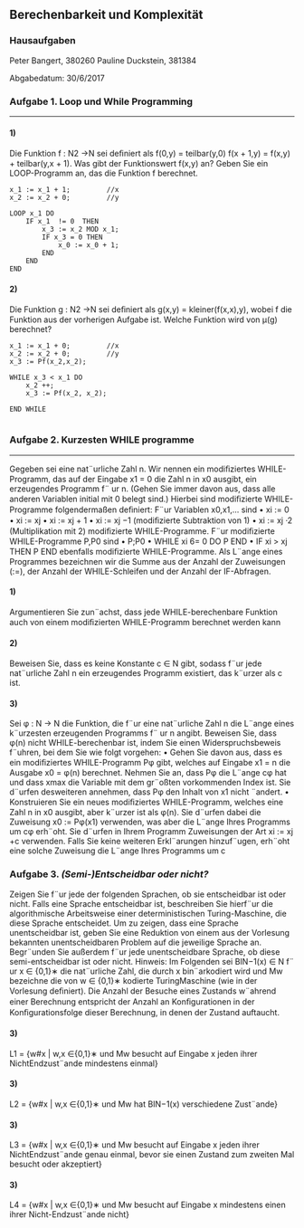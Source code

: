 

## Berechenbarkeit und Komplexität

### Hausaufgaben

Peter Bangert, 380260 
Pauline Duckstein, 381384

Abgabedatum: 30/6/2017





	
### Aufgabe 1. Loop und While Programming

___
	
	
#### 1)
Die Funktion f : N2 →N sei deﬁniert als f(0,y) = teilbar(y,0) f(x + 1,y) = f(x,y) + teilbar(y,x + 1).
Was gibt der Funktionswert f(x,y) an? Geben Sie ein LOOP-Programm an, das die Funktion f berechnet.

```{r, tidy=FALSE, eval=FALSE, highlight=FALSE }
x_1 := x_1 + 1;			//x
x_2 := x_2 + 0; 		//y

LOOP x_1 DO 
	IF x_1  != 0  THEN 
		x_3 := x_2 MOD x_1; 
		IF x_3 = 0 THEN 	
			x_0 := x_0 + 1;
		END
	END
END

```	

#### 2)
 Die Funktion g : N2 →N sei deﬁniert als g(x,y) = kleiner(f(x,x),y), wobei f die Funktion aus der vorherigen Aufgabe ist. Welche Funktion wird von µ(g) berechnet?

 
```{r, tidy=FALSE, eval=FALSE, highlight=FALSE }
x_1 := x_1 + 0;			//x
x_2 := x_2 + 0; 		//y
x_3 := Pf(x_2,x_2);

WHILE x_3 < x_1 DO
	x_2 ++;
	x_3 := Pf(x_2, x_2);

END WHILE	
 
```
 
### Aufgabe 2. Kurzesten WHILE programme 

___

Gegeben sei eine nat¨urliche Zahl n. Wir nennen ein modiﬁziertes WHILE-Programm, das auf der Eingabe x1 = 0 die Zahl n in x0 ausgibt, ein erzeugendes Programm f¨ ur n. (Gehen Sie immer davon aus, dass alle anderen Variablen initial mit 0 belegt sind.) Hierbei sind modiﬁzierte WHILE-Programme folgendermaßen deﬁniert: F¨ur Variablen x0,x1,... sind • xi := 0 • xi := xj • xi := xj + 1 • xi := xj −1 (modiﬁzierte Subtraktion von 1) • xi := xj ·2 (Multiplikation mit 2) modiﬁzierte WHILE-Programme. F¨ur modiﬁzierte WHILE-Programme P,P0 sind • P;P0 • WHILE xi 6= 0 DO P END • IF xi > xj THEN P END ebenfalls modiﬁzierte WHILE-Programme. Als L¨ange eines Programmes bezeichnen wir die Summe aus der Anzahl der Zuweisungen (:=), der Anzahl der WHILE-Schleifen und der Anzahl der IF-Abfragen.

#### 1)
Argumentieren Sie zun¨achst, dass jede WHILE-berechenbare Funktion auch von einem modiﬁzierten WHILE-Programm berechnet werden kann



#### 2)
Beweisen Sie, dass es keine Konstante c ∈ N gibt, sodass f¨ur jede nat¨urliche Zahl n ein erzeugendes Programm existiert, das k¨urzer als c ist.



#### 3)
Sei φ : N → N die Funktion, die f¨ur eine nat¨urliche Zahl n die L¨ange eines k¨urzesten erzeugenden Programms f¨ ur n angibt. Beweisen Sie, dass φ(n) nicht WHILE-berechenbar ist, indem Sie einen Widerspruchsbeweis f¨uhren, bei dem Sie wie folgt vorgehen: • Gehen Sie davon aus, dass es ein modiﬁziertes WHILE-Programm Pφ gibt, welches auf Eingabe x1 = n die Ausgabe x0 = φ(n) berechnet. Nehmen Sie an, dass Pφ die L¨ange cφ hat und dass xmax die Variable mit dem gr¨oßten vorkommenden Index ist. Sie d¨urfen desweiteren annehmen, dass Pφ den Inhalt von x1 nicht ¨andert. • Konstruieren Sie ein neues modiﬁziertes WHILE-Programm, welches eine Zahl n in x0 ausgibt, aber k¨urzer ist als φ(n). Sie d¨urfen dabei die Zuweisung x0 := Pφ(x1) verwenden, was aber die L¨ange Ihres Programms um cφ erh¨oht. Sie d¨urfen in Ihrem Programm Zuweisungen der Art xi := xj +c verwenden. Falls Sie keine weiteren Erkl¨arungen hinzuf¨ugen, erh¨oht eine solche Zuweisung die L¨ange Ihres Programms um c






### Aufgabe 3. *(Semi-)Entscheidbar oder nicht?*
Zeigen Sie f¨ur jede der folgenden Sprachen, ob sie entscheidbar ist oder nicht. Falls eine Sprache entscheidbar ist, beschreiben Sie hierf¨ur die algorithmische Arbeitsweise einer deterministischen Turing-Maschine, die diese Sprache entscheidet. Um zu zeigen, dass eine Sprache unentscheidbar ist, geben Sie eine Reduktion von einem aus der Vorlesung bekannten unentscheidbaren Problem auf die jeweilige Sprache an. Begr¨unden Sie außerdem f¨ur jede unentscheidbare Sprache, ob diese semi-entscheidbar ist oder nicht. Hinweis: Im Folgenden sei BIN−1(x) ∈ N f¨ ur x ∈ {0,1}∗ die nat¨urliche Zahl, die durch x bin¨arkodiert wird und Mw bezeichne die von w ∈ {0,1}∗ kodierte TuringMaschine (wie in der Vorlesung deﬁniert). Die Anzahl der Besuche eines Zustands w¨ahrend einer Berechnung entspricht der Anzahl an Konﬁgurationen in der Konﬁgurationsfolge dieser Berechnung, in denen der Zustand auftaucht.

#### 3)
L1 = {w#x | w,x ∈{0,1}∗ und Mw besucht auf Eingabe x jeden ihrer NichtEndzust¨ande mindestens einmal}

#### 3)
 L2 = {w#x | w,x ∈{0,1}∗ und Mw hat BIN−1(x) verschiedene Zust¨ande} 

#### 3)
L3 = {w#x | w,x ∈{0,1}∗ und Mw besucht auf Eingabe x jeden ihrer NichtEndzust¨ande genau einmal, bevor sie einen Zustand zum zweiten Mal besucht oder akzeptiert}

#### 3)
L4 = {w#x | w,x ∈{0,1}∗ und Mw besucht auf Eingabe x mindestens einen ihrer Nicht-Endzust¨ande nicht}
